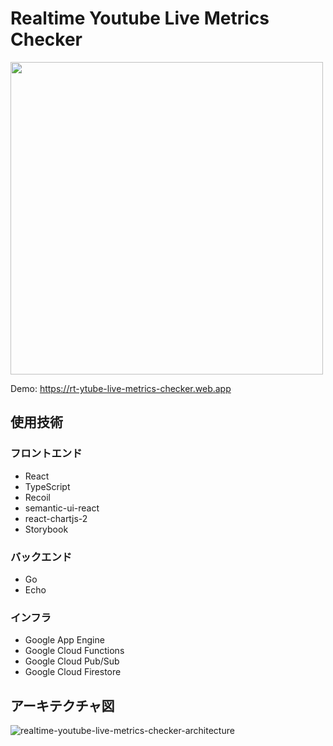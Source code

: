 # Realtime Youtube Live Metrics Checker
<img src="https://user-images.githubusercontent.com/40758815/113474094-9d55e200-94a8-11eb-9f61-4c33d5168af7.png" width=500 />

Demo: https://rt-ytube-live-metrics-checker.web.app

## 使用技術
### フロントエンド
- React
- TypeScript
- Recoil
- semantic-ui-react
- react-chartjs-2
- Storybook
### バックエンド
- Go
- Echo

### インフラ
- Google App Engine
- Google Cloud Functions
- Google Cloud Pub/Sub
- Google Cloud Firestore

## アーキテクチャ図
![realtime-youtube-live-metrics-checker-architecture](https://user-images.githubusercontent.com/40758815/90919288-29872d80-e421-11ea-937a-fa081f38c5f5.png)
